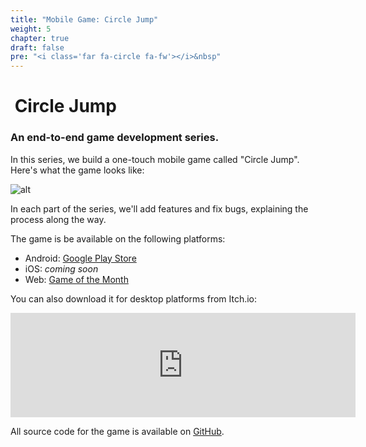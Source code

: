 ```yaml
---
title: "Mobile Game: Circle Jump"
weight: 5
chapter: true
draft: false
pre: "<i class='far fa-circle fa-fw'></i>&nbsp"
---
```


# <i class="far fa-circle"></i>&nbsp;Circle Jump

### An end-to-end game development series.

In this series, we build a one-touch mobile game called "Circle Jump". Here's what the game looks like:

![alt](/godot_recipes/img/circle_jump.gif)

In each part of the series, we'll add features and fix bugs, explaining the process along the way.

The game is be available on the following platforms:

* Android: [Google Play Store](https://play.google.com/store/apps/details?id=org.kidscancode.circlejump)
* iOS: _coming soon_
* Web: [Game of the Month](https://gotm.io/kidscancode/circlejump/)

You can also download it for desktop platforms from Itch.io:

<iframe frameborder="0" src="https://itch.io/embed/655889" width="552" height="167"><a href="https://kidscancode.itch.io/circle-jump">Circle Jump by kidscancode</a></iframe>

All source code for the game is available on [GitHub](https://github.com/kidscancode/circle_jump).